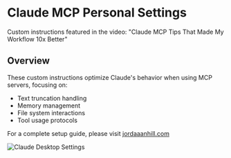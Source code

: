 # Claude MCP Personal Settings

Custom instructions featured in the video: "Claude MCP Tips That Made My Workflow 10x Better"

## Overview

These custom instructions optimize Claude's behavior when using MCP servers, focusing on:

- Text truncation handling
- Memory management
- File system interactions
- Tool usage protocols

For a complete setup guide, please visit [jordaaanhill.com](https://jordaaanhill.com)

![Claude Desktop Settings](../assets/claude-desktop-settings-sm.png)